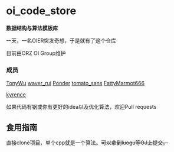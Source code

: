 # oi_code_store
**数据结构与算法模板库**

一天，一名OIER突发奇想，于是就有了这个仓库

目前由ORZ OI Group维护

### 成员 ###

[TonyWu](https://www.luogu.com.cn/user/192070) 
[waver_rui](https://www.luogu.com.cn/user/149678) 
[Ponder](https://www.luogu.com.cn/user/145164) 
[tomato_sans](https://www.luogu.com.cn/user/149196) 
[FattyMarmot666](https://www.luogu.com.cn/user/142582) 

[kyrence](https://www.luogu.com.cn/user/216668) 

如果代码有锅或你有更好的idea以及优化算法，欢迎Pull requests

## 食用指南
直接clone项目，单个cpp就是一个算法。~~可以拿到luogu等OJ上提交。~~